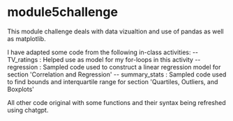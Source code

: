 # module5challenge

This module challenge deals with data vizualtion and use of pandas as well as matplotlib. 

I have adapted some code from the following in-class activities: 
-- TV_ratings : Helped use as model for my for-loops in this activity
-- regression : Sampled code used to construct a linear regression model for section 'Correlation and Regression'
-- summary_stats : Sampled code used to find bounds and interquartile range for section 'Quartiles, Outliers, and Boxplots'

All other code original with some functions and their syntax being refreshed using chatgpt.
